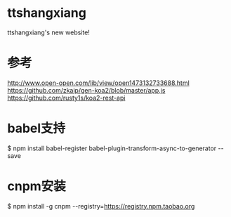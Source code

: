 # ttshangxiang
ttshangxiang's new website!

# 参考
http://www.open-open.com/lib/view/open1473132733688.html  
https://github.com/zkaip/gen-koa2/blob/master/app.js  
https://github.com/rusty1s/koa2-rest-api

# babel支持
$ npm install babel-register babel-plugin-transform-async-to-generator --save

# cnpm安装
$ npm install -g cnpm --registry=https://registry.npm.taobao.org
